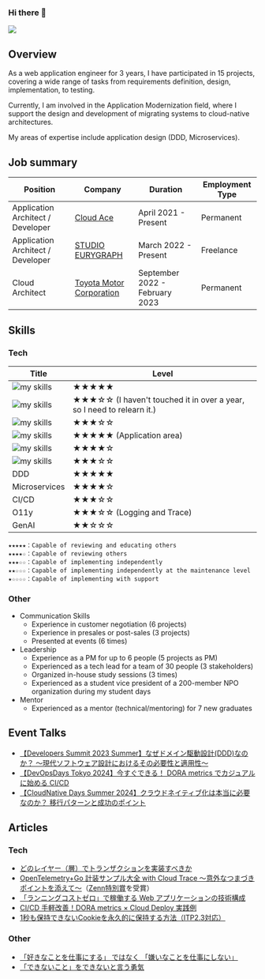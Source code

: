 ### Hi there 👋

[![](https://komarev.com/ghpvc/?username=takuuum&style=flat)](https://github.com/antonkomarev/github-profile-views-counter)

## Overview
As a web application engineer for 3 years, I have participated in 15 projects, covering a wide range of tasks from requirements definition, design, implementation, to testing.

Currently, I am involved in the Application Modernization field, where I support the design and development of migrating systems to cloud-native architectures.

My areas of expertise include application design (DDD, Microservices).

## Job summary
| Position | Company | Duration | Employment Type |
|---|---|---|---|
| Application Architect / Developer | [Cloud Ace](https://cloud-ace.jp) | April 2021 - Present | Permanent |
| Application Architect / Developer | [STUDIO EURYGRAPH](https://studioeurygraph.com) | March 2022 - Present | Freelance |
| Cloud Architect | [Toyota Motor Corporation](https://global.toyota) | September 2022 - February 2023 | Permanent |

## Skills
### Tech
| Title | Level |
|---|---|
| <img alt="my skills" src="https://skillicons.dev/icons?theme=light&perline=8&i=go" /> | ★★★★★ |
| <img alt="my skills" src="https://skillicons.dev/icons?theme=light&perline=8&i=py" /> | ★★★☆☆ (I haven't touched it in over a year, so I need to relearn it.) |
| <img alt="my skills" src="https://skillicons.dev/icons?theme=light&perline=8&i=ts,nestjs,nuxt" /> | ★★★☆☆ |
| <img alt="my skills" src="https://skillicons.dev/icons?theme=light&perline=8&i=gcp" /> | ★★★★★ (Application area) |
| <img alt="my skills" src="https://skillicons.dev/icons?theme=light&perline=8&i=docker" /> | ★★★★☆ |
| <img alt="my skills" src="https://skillicons.dev/icons?theme=light&perline=8&i=mysql,postgres" /> | ★★★☆☆ |
| DDD | ★★★★★ |
| Microservices | ★★★★☆ |
| CI/CD | ★★★☆☆ |
| O11y | ★★★☆☆ (Logging and Trace) |
| GenAI | ★★☆☆☆ |
<!-- 
| <img alt="my skills" src="https://skillicons.dev/icons?theme=light&perline=8&i=aws" /> | ☆☆☆☆☆ (I'm studying.) |
| <img alt="my skills" src="https://skillicons.dev/icons?theme=light&perline=8&i=terraform" /> | ☆☆☆☆☆ (I'm studying.) |  -->
<!-- [![Top Langs](https://github-readme-stats.vercel.app/api/top-langs/?username=takuuum)](https://github.com/anuraghazra/github-readme-stats) -->

```
★★★★★：Capable of reviewing and educating others
★★★★☆：Capable of reviewing others
★★★☆☆：Capable of implementing independently
★★☆☆☆：Capable of implementing independently at the maintenance level
★☆☆☆☆：Capable of implementing with support
```

### Other
- Communication Skills
  - Experience in customer negotiation (6 projects)
  - Experience in presales or post-sales (3 projects)
  - Presented at events (6 times)
- Leadership
  - Experience as a PM for up to 6 people (5 projects as PM)
  - Experienced as a tech lead for a team of 30 people (3 stakeholders)
  - Organized in-house study sessions (3 times)
  - Experienced as a student vice president of a 200-member NPO organization during my student days
- Mentor
  - Experienced as a mentor (technical/mentoring) for 7 new graduates

## Event Talks
- [【Developers Summit 2023 Summer】なぜドメイン駆動設計(DDD)なのか？ ～現代ソフトウェア設計におけるその必要性と適用性～](https://codezine.jp/devonline/archive/session/157)
- [【DevOpsDays Tokyo 2024】今すぐできる！ DORA metrics でカジュアルに始める CI/CD](https://confengine.com/conferences/devopsdays-tokyo-2024/proposal/19720/dora-metrics-cicd)
- [【CloudNative Days Summer 2024】クラウドネイティブ化は本当に必要なのか？ 移行パターンと成功のポイント](https://event.cloudnativedays.jp/cnds2024/talks/2261)

## Articles
### Tech
- [どのレイヤー（層）でトランザクションを実装すべきか](https://zenn.dev/cloud_ace/articles/transaction-architecture)
- [OpenTelemetry+Go 計装サンプル大全 with Cloud Trace 〜意外なつまづきポイントを添えて〜](https://zenn.dev/cloud_ace/articles/opentelemetry-go)（[Zenn特別賞](https://info.zenn.dev/2024-03-12-campaign-gc24-result)を受賞）
- [「ランニングコストゼロ」で稼働する Web アプリケーションの技術構成](https://zenn.dev/cloud_ace/articles/free-web-architecture)
- [CI/CD 手軽改善！DORA metrics × Cloud Deploy 実践例](https://zenn.dev/cloud_ace/articles/cicd-clouddeploy)
- [1秒も保持できないCookieを永久的に保持する方法（ITP2.3対応）](https://qiita.com/takuuuum/items/ad445844eb131d5e59cb)
### Other
- [「好きなことを仕事にする」 ではなく 「嫌いなことを仕事にしない」](https://note.com/mizutaku0705/n/nb61178496061)
- [「できないこと」をできないと言う勇気](https://note.com/mizutaku0705/n/nafbca7b3635f)

<!-- ## Projects -->
